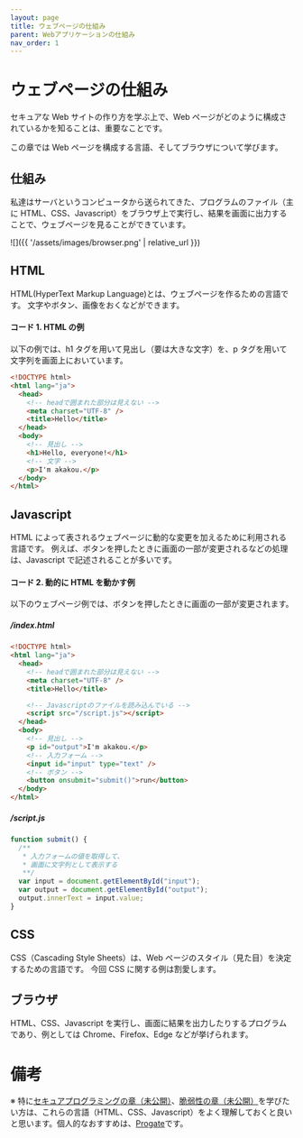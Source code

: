 ```yaml
---
layout: page
title: ウェブページの仕組み
parent: Webアプリケーションの仕組み
nav_order: 1
---
```


# ウェブページの仕組み

セキュアな Web サイトの作り方を学ぶ上で、Web ページがどのように構成されているかを知ることは、重要なことです。

この章では Web ページを構成する言語、そしてブラウザについて学びます。

## 仕組み

私達はサーバというコンピュータから送られてきた、プログラムのファイル（主に HTML、CSS、Javascript）をブラウザ上で実行し、結果を画面に出力することで、ウェブページを見ることができています。

![]({{ '/assets/images/browser.png' | relative_url }})

## HTML

HTML(HyperText Markup Language)とは、ウェブページを作るための言語です。
文字やボタン、画像をおくなどができます。

#### コード 1. HTML の例

以下の例では、h1 タグを用いて見出し（要は大きな文字）を、p タグを用いて文字列を画面上においています。

```html
<!DOCTYPE html>
<html lang="ja">
  <head>
    <!-- headで囲まれた部分は見えない -->
    <meta charset="UTF-8" />
    <title>Hello</title>
  </head>
  <body>
    <!-- 見出し -->
    <h1>Hello, everyone!</h1>
    <!-- 文字 -->
    <p>I'm akakou.</p>
  </body>
</html>
```

## Javascript

HTML によって表されるウェブページに動的な変更を加えるために利用される言語です。
例えば、ボタンを押したときに画面の一部が変更されるなどの処理は、Javascript で記述されることが多いです。

#### コード 2. 動的に HTML を動かす例

以下のウェブページ例では、ボタンを押したときに画面の一部が変更されます。

##### /index.html

```html
<!DOCTYPE html>
<html lang="ja">
  <head>
    <!-- headで囲まれた部分は見えない -->
    <meta charset="UTF-8" />
    <title>Hello</title>

    <!-- Javascriptのファイルを読み込んでいる -->
    <script src="/script.js"></script>
  </head>
  <body>
    <!-- 見出し -->
    <p id="output">I'm akakou.</p>
    <!-- 入力フォーム -->
    <input id="input" type="text" />
    <!-- ボタン -->
    <button onsubmit="submit()">run</button>
  </body>
</html>
```

##### /script.js

```js
function submit() {
  /**
   * 入力フォームの値を取得して、
   * 画面に文字列として表示する
   **/
  var input = document.getElementById("input");
  var output = document.getElementById("output");
  output.innerText = input.value;
}
```

## CSS

CSS（Cascading Style Sheets）は、Web ページのスタイル（見た目）を決定するための言語です。
今回 CSS に関する例は割愛します。

## ブラウザ

HTML、CSS、Javascript を実行し、画面に結果を出力したりするプログラムであり、例としては Chrome、Firefox、Edge などが挙げられます。

# 備考

※ 特に[セキュアプログラミングの章（未公開）]()、[脆弱性の章（未公開）]()を学びたい方は、これらの言語（HTML、CSS、Javascript）をよく理解しておくと良いと思います。個人的なおすすめは、[Progate](https://prog-8.com/languages/html)です。
